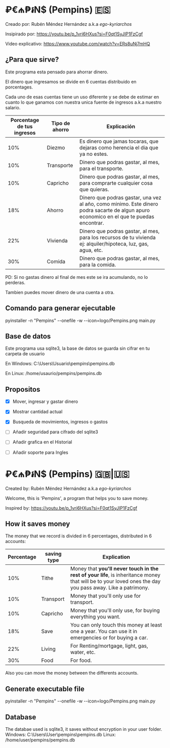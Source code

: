 

# ₽€₼₱៛N$ (Pempins) 🇪🇸

Creado por: Rubén Méndez Hernández a.k.a _ego-kyriarchos_

Insipirado por: https://youtu.be/p_1vri6HXus?si=F0qt1SyJIP1FzCgf

Video explicativo: https://www.youtube.com/watch?v=ERs8uNj7mHQ

## ¿Para que sirve?
Este programa esta pensado para ahorrar dinero.

El dinero que ingresamos se divide en 6 cuentas distribuido en porcentages.

Cada uno de esas cuentas tiene un uso diferente y se debe de estimar en cuanto lo que ganamos con nuestra unica fuente de ingresos a.k.a nuestro salario.

| Porcentage de tus ingresos | Tipo de ahorro | Explicación |
|---|---|---|
| 10% | Diezmo | Es dinero que jamas tocaras, que dejaras como herencia el dia que ya no estes. |
| 10% | Transporte | Dinero que podras gastar, al mes, para el transporte. |
| 10% | Capricho | Dinero que podras gastar, al mes, para comprarte cualquier cosa que quieras. |
| 18% | Ahorro | Dinero que podras gastar, una vez al año, como minimo. Este dinero podra sacarte de algun apuro economico en el que te puedas encontrar. |
| 22% | Vivienda | Dinero que podras gastar, al mes, para los recursos de tu vivienda ej: alquiler/hipoteca, luz, gas, agua, etc. |
| 30% | Comida | Dinero que podras gastar, al mes, para la comida. |

PD: Si no gastas dinero al final de mes este se ira acumulando, no lo perderas.

Tambien puedes mover dinero de una cuenta a otra.

## Comando para generar ejecutable
pyinstaller -n "Pempins" --onefile -w --icon=logo/Pempins.png main.py

## Base de datos
Este programa usa sqlite3, la base de datos se guarda sin cifrar en tu carpeta de usuario

En Windows: C:\Users\Usuario\pempins\pempins.db

En Linux: /home/usaurio/pempins/pempins.db

## Propositos

- [x] Mover, ingresar y gastar dinero
- [x] Mostrar cantidad actual
- [x] Busqueda de movimientos, ingresos o gastos
- [ ] Añadir seguridad para cifrado del sqlite3
- [ ] Añadir grafica en el Historial
- [ ] Añadir soporte para Ingles


# ₽€₼₱៛N$ (Pempins) 🇬🇧|🇺🇸

Created by: Rubén Méndez Hernández a.k.a _ego-kyriarchos_

Welcome, this is 'Pempins', a program that helps you to save money.

Inspired by: https://youtu.be/p_1vri6HXus?si=F0qt1SyJIP1FzCgf

## How it saves money

The money that we record is divided in 6 percentages, distributed in 6 accounts:

| Percentage | saving type | Explication |
|---|---|---|
| 10% | Tithe | Money that **you'll never touch in the rest of your life**, is inheritance money that  will be to your loved ones the day you pass away. Like a patrimony. |
| 10% | Transport | Money that you'll only use for transport. |
| 10% | Capricho |  Money that you'll only use, for buying everything you want. |
| 18% | Save | You can only touch this money at least one a year. You can use it in emergencies or for buying a car.  |
| 22% | Living | For Renting/mortgage, light, gas, water, etc. |
| 30% | Food | For food. |

Also you can move the money between the differents accounts.

## Generate executable file
pyinstaller -n "Pempins" --onefile -w --icon=logo/Pempins.png main.py

## Database
The databae used is sqlite3, it saves without encryption in your user folder.
Windows: C:\Users\User\pempins\pempins.db
Linux: /home/user/pempins/pempins.db
